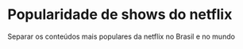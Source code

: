 # Popularidade de shows do netflix
Separar os conteúdos mais populares da netflix no Brasil e no mundo
